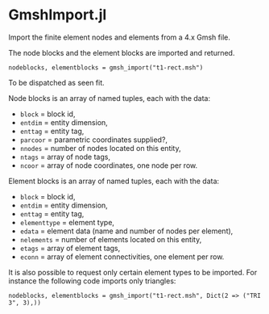 # GmshImport.jl

Import the finite element nodes and elements from a 4.x Gmsh file.

The node blocks and the element blocks are imported and returned.
```
nodeblocks, elementblocks = gmsh_import("t1-rect.msh")
```
To be dispatched as seen fit.

Node blocks is an array of named tuples, each with the data:
- `block` = block id, 
- `entdim` = entity dimension, 
- `enttag` = entity tag, 
- `parcoor` = parametric coordinates supplied?,
- `nnodes` = number of nodes located on this entity, 
- `ntags` = array of node tags, 
- `ncoor` = array of node coordinates, one node per row.

Element blocks is an array of named tuples, each with the data:
- `block` = block id, 
- `entdim` = entity dimension, 
- `enttag` = entity tag, 
- `elementtype` = element type, 
- `edata` = element data (name and number of nodes per element), 
- `nelements` = number of elements located on this entity, 
- `etags` = array of element tags, 
- `econn` = array of element connectivities, one element per row.

It is also possible to request only certain element types to be imported. For
instance the following code imports only triangles:
```
nodeblocks, elementblocks = gmsh_import("t1-rect.msh", Dict(2 => ("TRI 3", 3),))
```
